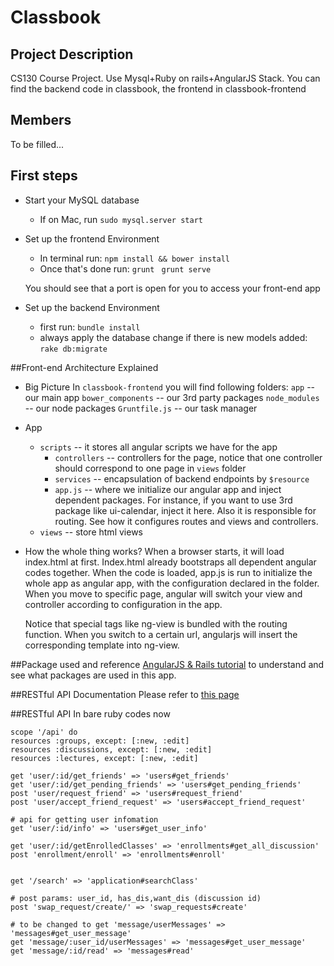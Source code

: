 # Classbook

## Project Description
CS130 Course Project. Use Mysql+Ruby on rails+AngularJS Stack. You can find the backend code in classbook, the frontend in classbook-frontend

## Members
To be filled...

## First steps
- Start your MySQL database
	- If on Mac, run `sudo mysql.server start`

- Set up the frontend Environment
	- In terminal run: `npm install && bower install`
	- Once that's done run: `grunt `
						  `grunt serve`

	You should see that a port is open for you to access your front-end app

- Set up the backend Environment
	- first run: `bundle install`
	- always apply the database change if there is new models added:
	`rake db:migrate`

##Front-end Architecture Explained
- Big Picture
	In `classbook-frontend` you will find following folders:
		`app` -- our main app
		`bower_components` -- our 3rd party packages
		`node_modules` -- our node packages
		`Gruntfile.js` -- our task manager

- App
	- `scripts`  -- it stores all angular scripts we have for the app
		- `controllers` -- controllers for the page, notice that one controller should correspond to one page in `views` folder
		- `services` -- encapsulation of backend endpoints by `$resource`
		- `app.js` -- where we initialize our angular app and inject dependent packages. For instance, if you want to use 3rd package like ui-calendar, inject it here. Also it is responsible for routing. See how it configures routes and views and controllers.
	- `views` -- store html views

- How the whole thing works?
	When a browser starts, it will load index.html at first. Index.html already bootstraps all dependent angular codes together. When the code is loaded, app.js is run to initialize the whole app as angular app, with the configuration declared in the folder. When you move to specific page, angular will switch your view and controller according to configuration in the app.

	Notice that special tags like ng-view is bundled with the routing function. When you switch to a certain url, angularjs will insert the corresponding template into ng-view.

##Package used and reference
[AngularJS & Rails tutorial](http://www.angularonrails.com/ruby-on-rails-angularjs-single-page-application/) to understand and see what packages are used in this app.

##RESTful API Documentation
Please refer to [this page](http://seas.ucla.edu/~xih/api-doc/index.html)

##RESTful API 
In bare ruby codes now

    scope '/api' do
    resources :groups, except: [:new, :edit]
    resources :discussions, except: [:new, :edit]
    resources :lectures, except: [:new, :edit]

    get 'user/:id/get_friends' => 'users#get_friends'
    get 'user/:id/get_pending_friends' => 'users#get_pending_friends'
    post 'user/request_friend' => 'users#request_friend'
    post 'user/accept_friend_request' => 'users#accept_friend_request'

    # api for getting user infomation
    get 'user/:id/info' => 'users#get_user_info'

    get 'user/:id/getEnrolledClasses' => 'enrollments#get_all_discussion'
    post 'enrollment/enroll' => 'enrollments#enroll'


    get '/search' => 'application#searchClass'

    # post params: user_id, has_dis,want_dis (discussion id)
    post 'swap_request/create/' => 'swap_requests#create'

    # to be changed to get 'message/userMessages' => 'messages#get_user_message'
    get 'message/:user_id/userMessages' => 'messages#get_user_message'
    get 'message/:id/read' => 'messages#read'

